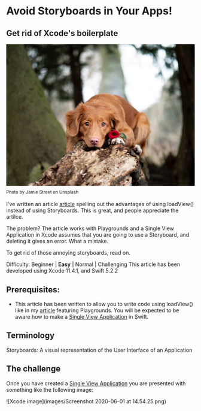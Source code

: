 # Avoid Storyboards in Your Apps!
## Get rid of Xcode's boilerplate

![Photo by Jamie Street on Unsplash](images/jamiestreetunsplash.jpg)<br/>
<sub>Photo by Jamie Street on Unsplash<sub>

I've written an article [article](https://medium.com/@stevenpcurtis.sc/write-clean-code-by-overriding-loadview-ac4f172163d0) spelling out the advantages of using loadView() instead of using Storyboards. This is great, and people appreciate the artilce. 

The problem? The article works with Playgrounds and a Single View Application in Xcode assumes that you are going to use a Storyboard, and deleting it gives an error. What a mistake.

To get rid of those annoying storyboards, read on.

Difficulty: Beginner | **Easy** | Normal | Challenging
This article has been developed using Xcode 11.4.1, and Swift 5.2.2

## Prerequisites: 
* This article has been written to allow you to write code using loadView() like in my [article](https://medium.com/@stevenpcurtis.sc/write-clean-code-by-overriding-loadview-ac4f172163d0) featuring Playgrounds. You will be expected to be aware how to make a [Single View Application](https://medium.com/swlh/your-first-ios-application-using-xcode-9983cf6efb71) in Swift.

## Terminology
Storyboards: A visual representation of the User Interface of an Application

## The challenge
Once you have created a [Single View Application](https://medium.com/swlh/your-first-ios-application-using-xcode-9983cf6efb71) you are presented with something like the following image:

![Xcode image](images/Screenshot 2020-06-01 at 14.54.25.png)
